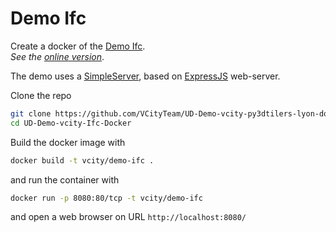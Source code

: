 # Demo Ifc

Create a docker of the [Demo Ifc](https://github.com/VCityTeam/UD-Demo-Vcity-Ifc).  
_See the [online version](https://chaufferie.vcityliris.data.alpha.grandlyon.com/)_.

The demo uses a [SimpleServer](https://github.com/VCityTeam/UD-SimpleServer), based on [ExpressJS](https://en.wikipedia.org/wiki/Express.js) web-server.

Clone the repo

```bash
git clone https://github.com/VCityTeam/UD-Demo-vcity-py3dtilers-lyon-docker.git
cd UD-Demo-vcity-Ifc-Docker
```

Build the docker image with

```bash
docker build -t vcity/demo-ifc .
```

and run the container with

```bash
docker run -p 8080:80/tcp -t vcity/demo-ifc
```

and open a web browser on URL `http://localhost:8080/`
